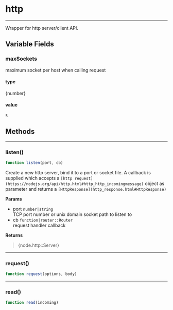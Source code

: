 <!-- @rev a7b8864dc85a52c9e61bc427326daf3a -->
# http

----


 Wrapper for http server/client API.



## Variable Fields

### maxSockets

 maximum socket per host when calling request

#### type
{number}
 

#### value
`5`



## Methods

------------------------------------------------------------------------
### listen()

```js
function listen(port, cb) 
```


 Create a new http server, bind it to a port or socket file. A callback is supplied which accepts a
 `[http request](https://nodejs.org/api/http.html#http_http_incomingmessage)` object as
 parameter and returns a `[HttpResponse](http_response.html#HttpResponse)`


**Params**

  - port `number|string`
    <br>TCP port number or unix domain socket path to listen to
  - cb `function|router::Router`
    <br>request handler callback

**Returns**

> {node.http::Server}
 

------------------------------------------------------------------------
### request()

```js
function request(options, body) 
```




------------------------------------------------------------------------
### read()

```js
function read(incoming) 
```



